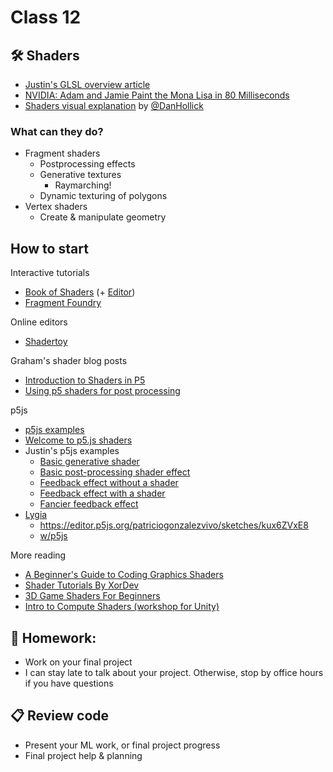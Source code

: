 # Class 12

## 🛠️ Shaders

* [Justin's GLSL overview article](https://github.com/cacheflowe/haxademic/blob/master/guides/shaders-intro.md)
* [NVIDIA: Adam and Jamie Paint the Mona Lisa in 80 Milliseconds](https://www.youtube.com/watch?v=WmW6SD-EHVY)
* [Shaders visual explanation](https://typefully.com/DanHollick/gpnhhud) by [@DanHollick](https://twitter.com/DanHollick/status/1603370500306018304)

### What can they do?

* Fragment shaders
  * Postprocessing effects
  * Generative textures
    * Raymarching!
  * Dynamic texturing of polygons
* Vertex shaders
  * Create & manipulate geometry

## How to start

Interactive tutorials

* [Book of Shaders](http://thebookofshaders.com/) (+ [Editor](http://editor.thebookofshaders.com/))
* [Fragment Foundry](http://hughsk.io/fragment-foundry/)

Online editors

* [Shadertoy](http://shadertoy.com)

Graham's shader blog posts

* [Introduction to Shaders in P5](https://graha.ms/posts/blog/2022-11-01-introduction-to-shaders-in-p5/)
* [Using p5 shaders for post processing](https://graha.ms/posts/blog/2022-11-10-using-p5-shaders-for-post-processing/)

p5js

* [p5js examples](https://github.com/aferriss/p5jsShaderExamples)
* [Welcome to p5.js shaders](https://itp-xstory.github.io/p5js-shaders/)
* Justin's p5js examples
  * [Basic generative shader](https://editor.p5js.org/cacheflowe/sketches/ml0ubsQhB)
  * [Basic post-processing shader effect](https://editor.p5js.org/cacheflowe/sketches/xIU6cbKvm)
  * [Feedback effect without a shader](https://editor.p5js.org/cacheflowe/sketches/RMfzMUdhc)
  * [Feedback effect with a shader](https://editor.p5js.org/cacheflowe/sketches/TKFuqnxVE)
  * [Fancier feedback effect](https://editor.p5js.org/cacheflowe/sketches/8aCDXu1cU)
* [Lygia](https://lygia.xyz/)
  * https://editor.p5js.org/patriciogonzalezvivo/sketches/kux6ZVxE8
  * [w/p5js](https://editor.p5js.org/patriciogonzalezvivo/sketches)

More reading

* [A Beginner's Guide to Coding Graphics Shaders](https://gamedevelopment.tutsplus.com/tutorials/a-beginners-guide-to-coding-graphics-shaders--cms-23313)
* [Shader Tutorials By XorDev](https://www.getrevue.co/profile/xordev)
* [3D Game Shaders For Beginners](https://github.com/lettier/3d-game-shaders-for-beginners)
* [Intro to Compute Shaders (workshop for Unity)](https://paprika.studio/workshops/compute/index.html)

## 📝 Homework:

* Work on your final project
* I can stay late to talk about your project. Otherwise, stop by office hours if you have questions

## 📋 Review code

* Present your ML work, or final project progress
* Final project help & planning